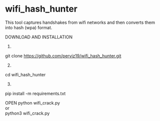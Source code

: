# wifi_hash_hunter
This tool captures handshakes from wifi networks and then converts them into hash (wpa) format.

DOWNLOAD AND INSTALLATION

1)  
git clone https://github.com/perviz19/wifi_hash_hunter.git

2)  
cd wifi_hash_hunter

3)  
pip install -m requirements.txt


OPEN
python wifi_crack.py   
or  
python3 wifi_crack.py


